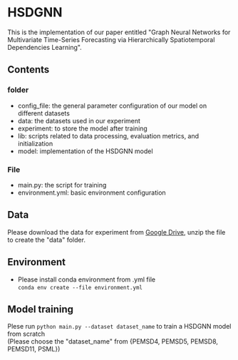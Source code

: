 # HSDGNN
This is the implementation of our paper entitled "Graph Neural Networks for Multivariate Time-Series Forecasting via Hierarchically Spatiotemporal Dependencies Learning".
## Contents
### folder
* config_file: the general parameter configuration of our model on different datasets <br>  
* data: the datasets used in our experiment <br>
* experiment: to store the model after training <br>
* lib: scripts related to data processing, evaluation metrics, and initialization <br>
* model: implementation of the HSDGNN model <br>
### File
* main.py: the script for training <br>
* environment.yml: basic environment configuration
## Data
Please download the data for experiment from [Google Drive](https://drive.google.com/file/d/1qoGP0L3ua4ZAwLf_jeBNJoBo69pqAmvV/view?usp=share_link), 
unzip the file to create the "data" folder.
## Environment
* Please install conda environment from .yml file  
`conda env create --file environment.yml`
## Model training
Plese run `python main.py --dataset dataset_name` to train a HSDGNN model from scratch <br>
(Please choose the "dataset_name" from {PEMSD4, PEMSD5, PEMSD8, PEMSD11, PSML})

